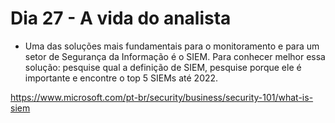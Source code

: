 # Dia 27 - A vida do analista

- Uma das soluções mais fundamentais para o monitoramento e para um setor de Segurança da Informação é o SIEM. Para conhecer melhor essa solução: pesquise qual a definição de SIEM, pesquise porque ele é importante e encontre o top 5 SIEMs até 2022.

https://www.microsoft.com/pt-br/security/business/security-101/what-is-siem
